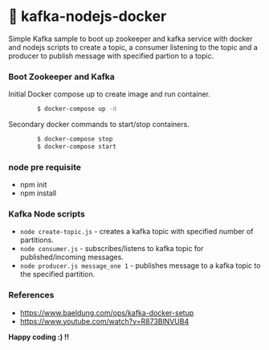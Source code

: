 # 📣 kafka-nodejs-docker
Simple Kafka sample to boot up zookeeper and kafka service with docker and nodejs scripts to create a topic, a consumer listening to the topic and a producer to publish message with specified partion to a topic.

### Boot Zookeeper and Kafka
Initial Docker compose up to create image and run container.
```sh
        $ docker-compose up -d
```
Secondary docker commands to start/stop containers.
```sh
        $ docker-compose stop
        $ docker-compose start
```
### node pre requisite
 * npm init
 * npm install
### Kafka Node scripts

 * `node create-topic.js`  - creates a kafka topic with specified number of partitions.
 * `node consumer.js` - subscribes/listens to kafka topic for published/incoming messages.
 * `node producer.js message_one 1` - publishes message to a kafka topic to the specified partition. 
 
### References
 - https://www.baeldung.com/ops/kafka-docker-setup
 - https://www.youtube.com/watch?v=R873BlNVUB4

**Happy coding :) !!**
